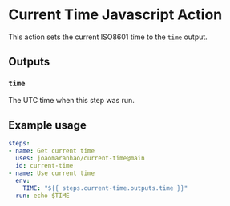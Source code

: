 # Current Time Javascript Action

This action sets the current ISO8601 time to the `time` output.

## Outputs

### `time`

The UTC time when this step was run.

## Example usage

```yaml
steps:
- name: Get current time
  uses: joaomaranhao/current-time@main
  id: current-time
- name: Use current time
  env:
    TIME: "${{ steps.current-time.outputs.time }}"
  run: echo $TIME
```

